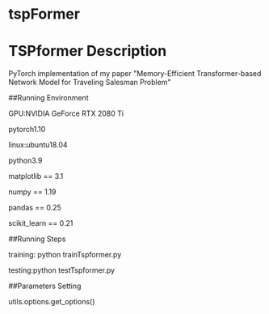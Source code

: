 # tspFormer
# TSPformer Description

PyTorch implementation of my paper "Memory-Efficient Transformer-based Network Model for Traveling Salesman Problem"

##Running Environment

GPU:NVIDIA GeForce RTX 2080 Ti

pytorch1.10

linux:ubuntu18.04

python3.9

matplotlib == 3.1

numpy == 1.19

pandas == 0.25

scikit_learn == 0.21


##Running Steps

training: python trainTspformer.py

testing:python testTspformer.py

##Parameters Setting

utils.options.get_options()

